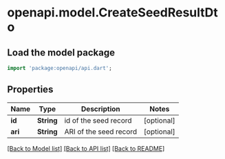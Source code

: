 # openapi.model.CreateSeedResultDto

## Load the model package

```dart
import 'package:openapi/api.dart';
```

## Properties

| Name    | Type       | Description            | Notes      |
| ------- | ---------- | ---------------------- | ---------- |
| **id**  | **String** | id of the seed record  | [optional] |
| **ari** | **String** | ARI of the seed record | [optional] |

[[Back to Model list]](../README.md#documentation-for-models) [[Back to API list]](../README.md#documentation-for-api-endpoints) [[Back to README]](../README.md)
